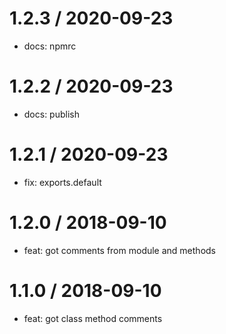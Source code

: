 
1.2.3 / 2020-09-23
==================

  * docs: npmrc

1.2.2 / 2020-09-23
==================

* docs: publish

1.2.1 / 2020-09-23
==================

* fix: exports.default

1.2.0 / 2018-09-10
==================

* feat: got comments from module and methods

1.1.0 / 2018-09-10
==================

* feat: got class method comments

